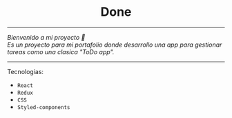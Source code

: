 <h1 align="center">Done</h1>

---

_Bienvenido a mi proyecto 👋<br /> Es un proyecto para mi portafolio donde desarrollo una app para gestionar tareas como una clasica "ToDo app"._

---

Tecnologias:
- `React`
- `Redux`
- `CSS`
- `Styled-components`
